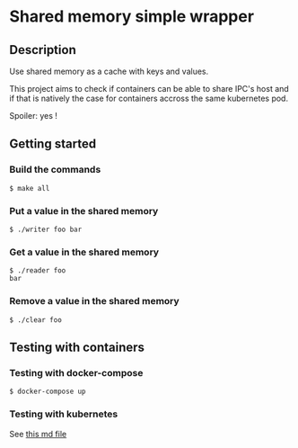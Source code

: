 # Shared memory simple wrapper

## Description

Use shared memory as a cache with keys and values.

This project aims to check if containers can be able to share IPC's host and if that is natively the case for containers accross the same kubernetes pod.

Spoiler: yes !

## Getting started

### Build the commands

```shell
$ make all
```

### Put a value in the shared memory

```shell
$ ./writer foo bar
```

### Get a value in the shared memory

```shell
$ ./reader foo
bar
```

### Remove a value in the shared memory

```shell
$ ./clear foo
```

## Testing with containers

### Testing with docker-compose

```shell
$ docker-compose up
```

### Testing with kubernetes

See [this md file](./kubernetes/README.md)
